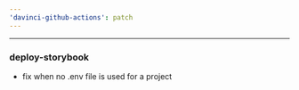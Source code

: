 ```yaml
---
'davinci-github-actions': patch
---
```


---

### deploy-storybook

- fix when no .env file is used for a project

